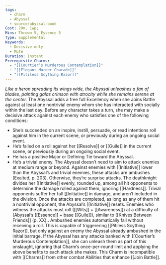 ```yaml
---
tags:
  - charm
  - Abyssal
  - source/abyssal-book
Cost: 20m, 1wp;
Mins: Thrown 5, Essence 5
Type: Supplemental
Keywords:
  - Decisive-only
  - Mute
Duration: Instant
Prerequisite Charms:
  - "[[Courtier’s Murderous Contemplation]]"
  - "[[Elegant Murder Charade]]"
  - "[[Pitiless Scything Razor]]"
---
```

*Like a heron spreading its wings wide, the Abyssal unleashes a fan of blades, painting galas crimson with atrocity while she remains serene at the center.*
The Abyssal adds a free full Excellency when she Joins Battle against at least one nontrivial enemy whom she has interacted with socially within the last day. Before any character takes a turn, she may make a decisive attack against each enemy who satisfies one of the following conditions:
 - She’s succeeded on an inspire, instill, persuade, or read intentions roll against him in the current scene, or previously during an ongoing social event.
 - He’s failed on a roll against her [[Resolve]] or [[Guile]] in the current scene, or previously during an ongoing social event.
 - He has a positive Major or Defining Tie toward the Abyssal.
 - He’s a trivial enemy.
The Abyssal doesn’t need to aim to attack enemies at medium range or beyond. Against enemies with [[Initiative]] lower than the Abyssal’s and trivial enemies, these attacks are ambushes (Exalted, p. 203).
Otherwise, they’re surprise attacks.
The deathknight divides her [[Initiative]] evenly, rounded up, among all hit opponents to determine the damage rolled against them, ignoring [[Hardness]]. Trivial opponents suffer her full [[Initiative]] in damage, and aren’t included in the division. Once the attacks are completed, as long as any of them hit a nontrivial opponent, the Abyssal’s [[Initiative]] resets.
Enemies who witness the attacks must roll ([[Wits]] + [[Awareness]]) at a difficulty of (Abyssal’s [[Essence]] + base [[Guile]]), similar to [[Knives Between Friends]] (p. XX).. Ambushed enemies automatically fail without receiving a roll. This is capable of triggerering [[Pitiless Scything Razor]], but only against an enemy the Abyssal already ambushed in the initial barrage.
If the Abyssal has any attacks banked with [[Courtier’s Murderous Contemplation]], she can unleash them as part of this onslaught, ignoring that Charm’s once-per-round limit and applying the above benefits to each attack she makes.
This Charm is incompatible with [[Charms]] from other combat Abilities that enhance [[Join Battle]].
